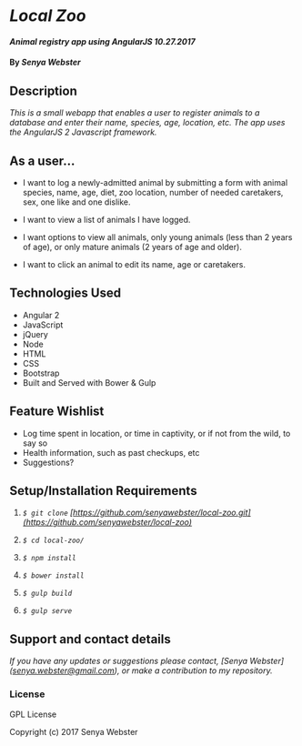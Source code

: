 # _Local Zoo_

#### _Animal registry app using AngularJS 10.27.2017_

#### By _Senya Webster_

## Description

_This is a small webapp that enables a user to register animals to a database and enter their name, species, age, location, etc. The app uses the AngularJS 2 Javascript framework._


## As a user...

* I want to log a newly-admitted animal by submitting a form with animal species, name, age, diet, zoo location, number of needed caretakers, sex, one like and one dislike.

* I want to view a list of animals I have logged.

* I want options to view all animals, only young animals (less than 2 years of age), or only mature animals (2 years of age and older).

* I want to click an animal to edit its name, age or caretakers.

## Technologies Used

* Angular 2
* JavaScript
* jQuery
* Node
* HTML
* CSS
* Bootstrap
* Built and Served with Bower & Gulp

## Feature Wishlist

* Log time spent in location, or time in captivity, or if not from the wild, to say so
* Health information, such as past checkups, etc
* Suggestions?

## Setup/Installation Requirements

1. _`$ git clone` [https://github.com/senyawebster/local-zoo.git](https://github.com/senyawebster/local-zoo)_

2. _`$ cd local-zoo/`_

3. _`$ npm install`_

4. _`$ bower install`_

5. _`$ gulp build`_

6. _`$ gulp serve`_

## Support and contact details

_If you have any updates or suggestions please contact, [Senya Webster] (senya.webster@gmail.com), or make a contribution to my repository._

### License

GPL License

Copyright (c) 2017 Senya Webster
